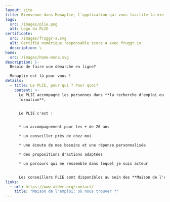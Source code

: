 ```yaml
---
layout: site
title: Bienvenue dans Monaplie, l'application qui vous facilite la vie !
logo:
  src: /images/plie.png
  alt: Logo du PLIE
certificate:
  src: /images/fruggr-a.svg
  alt: Certifié numérique responsable score A avec fruggr.io
  description: \-
home:
  src: /images/home-mona.svg
description: |-
  Besoin de faire une démarche en ligne? 

  Monaplie est là pour vous !
details:
  - title: Le PLIE, pour qui ? Pour quoi?
    content: >-
      Le PLIE accompagne les personnes dans **la recherche d'emploi ou de
      formation**.


      Le PLIE c'est :


      * un accompagnement pour les + de 26 ans

      * un conseiller près de chez moi

      * une écoute de mes besoins et une réponse personnalisée

      * des propositions d'actions adaptées

      * un parcours qui me ressemble dans lequel je suis acteur


      Les conseillers PLIE sont disponibles au sein des **Maison de l'emploi** de la Métropole Nantaise.
links:
  - url: https://www.atdec.org/contact/
    title: "Maison de l'emploi: où nous trouver ?"
---
```

